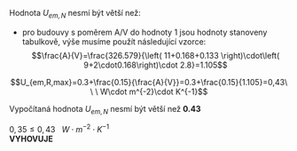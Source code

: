 Hodnota $U_{em,N}$ nesmí být větší než:
- pro budouvy s poměrem A/V do hodnoty 1 jsou hodnoty stanoveny tabulkově, výše musíme použít následující vzorce:
$$\frac{A}{V}=\frac{326.579}{\left( 11+0.168+0.133 \right)\cdot\left( 9+2\cdot0.168\right)\cdot 2.8}=1.105$$

$$U_{em,R,max}=0.3+\frac{0.15}{\frac{A}{V}}=0.3+\frac{0.15}{1.105}=0,43\ \ \  W\cdot m^{-2}\cdot K^{-1}$$

Vypočítaná hodnota $U_{em,N}$ nesmí být větší než **0.43**

$0,35\le 0,43\ \ \ W\cdot m^{-2}\cdot K^{-1}$    
**VYHOVUJE**
